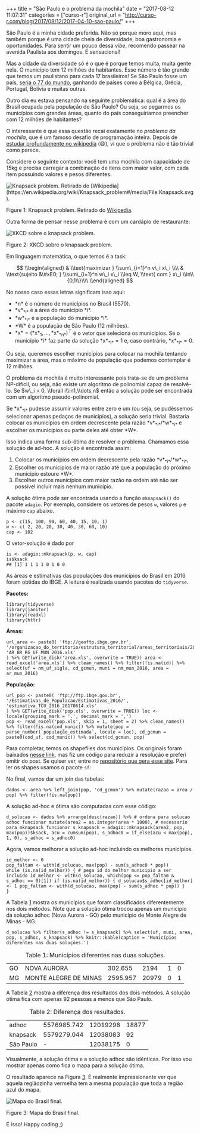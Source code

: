 +++
title = "São Paulo e o problema da mochila"
date = "2017-08-12 11:07:31"
categories = ["curso-r"]
original_url = "http://curso-r.com/blog/2017/08/12/2017-04-10-sao-paulo/"
+++

<p>
São Paulo é a minha cidade preferida. Não só porque moro aqui, mas
também porque é uma cidade cheia de diversidade, boa gastronomia e
oportunidades. Para sentir um pouco dessa <em>vibe</em>, recomendo
passear na avenida Paulista aos domingos. É sensacional!
</p>
<p>
Mas a cidade da diversidade só é o que é porque temos muita, muita gente
nela. O município tem 12 milhões de habitantes. Esse número é tão grande
que temos um paulistano para cada 17 brasileiros! Se São Paulo fosse um
país,
<a href="https://en.wikipedia.org/wiki/List_of_countries_and_dependencies_by_population">seria
o 77 do mundo</a>, ganhando de países como a Bélgica, Grécia, Portugal,
Bolívia e muitas outras.
</p>
<p>
Outro dia eu estava pensando na seguinte problemática: qual é a área do
Brasil ocupada pela população de São Paulo? Ou seja, se pegarmos os
municípios com grandes áreas, quanto do país conseguiríamos preencher
com 12 milhões de habitantes?
</p>
<p>
O interessante é que essa questão recai exatamente no <em>problema da
mochila</em>, que é um famoso desafio de programação inteira. Depois de
<a href="https://en.wikipedia.org/wiki/Knapsack_problem">estudar
profundamente no wikipedia</a> (😄), vi que o problema não é tão trivial
como parece.
</p>
<p>
Considere o seguinte contexto: você tem uma mochila com capacidade de
15kg e precisa carregar a combinação de itens com maior valor, com cada
item possuindo valores e pesos diferentes.
</p>
<span id="fig:unnamed-chunk-2"></span>
<img src="https://upload.wikimedia.org/wikipedia/commons/thumb/f/fd/Knapsack.svg/250px-Knapsack.svg.png" alt="Knapsack problem. Retirado do [Wikipedia](https://en.wikipedia.org/wiki/Knapsack_problem#/media/File:Knapsack.svg).">
<p class="caption">
Figure 1: Knapsack problem. Retirado do
<a href="https://en.wikipedia.org/wiki/Knapsack_problem#/media/File:Knapsack.svg">Wikipedia</a>.
</p>

<p>
Outra forma de pensar nesse problema é com um cardápio de restaurante:
</p>
<span id="fig:unnamed-chunk-3"></span>
<img src="https://imgs.xkcd.com/comics/np_complete.png" alt="XKCD sobre o knapsack problem.">
<p class="caption">
Figure 2: XKCD sobre o knapsack problem.
</p>

<p>
Em linguagem matemática, o que temos é a task:
</p>
<p>
<span class="math display">
$$
\\begin{aligned}
&amp; \\text{maximizar } \\sum\_{i=1}^n v\_i x\_i \\\\ &amp; \\text{sujeito &\#xE0; } \\sum\_{i=1}^n w\_i x\_i \\leq W, \\text{ com } x\_i \\in\\{0,1\\}\\\\ \\end{aligned}
$$
</span>
</p>
<p>
No nosso caso essas letras significam isso aqui:
</p>
<ul>
<li>
<span class="math inline">*n*</span> é o número de municípios no Brasil
(5570).
</li>
<li>
<span class="math inline">*v*<sub>*i*</sub></span> é a área do município
<span class="math inline">*i*</span>.
</li>
<li>
<span class="math inline">*w*<sub>*i*</sub></span> é a população do
município <span class="math inline">*i*</span>.
</li>
<li>
<span class="math inline">*W*</span> é a população de São Paulo (12
milhões).
</li>
<li>
<span
class="math inline">*x* = (*x*<sub>1</sub>, …, *x*<sub>*n*</sub>)<sup>⊤</sup></span>
é o vetor que seleciona os municípios. Se o município <span
class="math inline">*i*</span> faz parte da solução <span
class="math inline">*x*<sub>*i*</sub> = 1</span> e, caso contrário,
<span class="math inline">*x*<sub>*i*</sub> = 0</span>.
</li>
</ul>
<p>
Ou seja, queremos escolher municípios para colocar na mochila tentando
maximizar a área, mas o máximo de população que podemos contemplar é 12
milhões.
</p>
<p>
O problema da mochila é muito interessante pois trata-se de um problema
NP-difícil, ou seja, não existe um algoritmo de polinomial capaz de
resolvê-lo. Se <span
class="math inline">$w\_i &gt; 0, \\forall i\\in1,\\dots,n$</span> então
a solução pode ser encontrada com um algoritmo pseudo-polinomial.
</p>
<p>
Se <span class="math inline">*x*<sub>*i*</sub></span> pudesse assumir
valores entre zero e um (ou seja, se pudéssemos selecionar apenas
pedaços de municípios), a solução seria trivial. Bastaria colocar os
municípios em ordem decrescente pela razão <span
class="math inline">*v*<sub>*i*</sub>/*w*<sub>*i*</sub></span> e
escolher os municípios ou parte deles até obter <span
class="math inline">*W*</span>.
</p>
<p>
Isso indica uma forma sub-ótima de resolver o problema. Chamamos essa
solução de ad-hoc. A solução é encontrada assim:
</p>
<ol>
<li>
Colocar os municípios em ordem decrescente pela razão <span
class="math inline">*v*<sub>*i*</sub>/*w*<sub>*i*</sub></span>,
</li>
<li>
Escolher os municípios de maior razão até que a população do próximo
município estoure <span class="math inline">*W*</span>.
</li>
<li>
Escolher outros municípios com maior razão na ordem até não ser possível
incluir mais nenhum município.
</li>
</ol>

<p>
A solução ótima pode ser encontrada usando a função
<code>mknapsack()</code> do pacote <code>adagio</code>. Por exemplo,
considere os vetores de pesos <code>w</code>, valores <code>p</code> e
máximo <code>cap</code> abaixo.
</p>
<pre class="r"><code>p &lt;- c(15, 100, 90, 60, 40, 15, 10, 1)
w &lt;- c( 2, 20, 20, 30, 40, 30, 60, 10)
cap &lt;- 102</code></pre>
<p>
O vetor-solução é dado por
</p>
<pre class="r"><code>is &lt;- adagio::mknapsack(p, w, cap)
is$ksack
## [1] 1 1 1 1 0 1 0 0</code></pre>

<p>
As áreas e estimativas das populações dos municípios do Brasil em 2016
foram obtidas do IBGE. A leitura é realizada usando pacotes do
<code>tidyverse</code>.
</p>
<p>
<strong>Pacotes:</strong>
</p>
<pre class="r"><code>library(tidyverse)
library(janitor)
library(readxl)
library(httr)</code></pre>
<p>
<strong>Áreas:</strong>
</p>
<pre class="r"><code>url_area &lt;- paste0( &apos;ftp://geoftp.ibge.gov.br&apos;, &apos;/organizacao_do_territorio/estrutura_territorial/areas_territoriais/2016/&apos;, &apos;AR_BR_RG_UF_MUN_2016.xls&apos;
) %&gt;% GET(write_disk(&apos;area.xls&apos;, overwrite = TRUE)) area &lt;- read_excel(&apos;area.xls&apos;) %&gt;% clean_names() %&gt;% filter(!is.na(id)) %&gt;% select(uf = nm_uf_sigla, cd_gcmun, muni = nm_mun_2016, area = ar_mun_2016)</code></pre>
<p>
<strong>População:</strong>
</p>
<pre class="r"><code>url_pop &lt;- paste0( &apos;ftp://ftp.ibge.gov.br&apos;, &apos;/Estimativas_de_Populacao/Estimativas_2016/&apos;, &apos;estimativa_TCU_2016_20170614.xls&apos;
) %&gt;% GET(write_disk(&apos;pop.xls&apos;, overwrite = TRUE)) loc &lt;- locale(grouping_mark = &apos;.&apos;, decimal_mark = &apos;,&apos;)
pop &lt;- read_excel(&apos;pop.xls&apos;, skip = 1, sheet = 2) %&gt;% clean_names() %&gt;% filter(!is.na(cod_munic)) %&gt;% mutate(pop = parse_number(`popula&#xE7;&#xE3;o_estimada`, locale = loc), cd_gcmun = paste0(cod_uf, cod_munic)) %&gt;% select(cd_gcmun, pop)</code></pre>
<p>
Para completar, temos os shapefiles dos municípios. Os originais foram
baixados
<a href="ftp://geoftp.ibge.gov.br/organizacao_do_territorio/malhas_territoriais/malhas_municipais/municipio_2016/Brasil/BR/">nesse
link</a>, mas fiz um código para reduzir a resolução e preferi omitir do
post. Se quiser ver, entre no
<a href="https://github.com/curso-r/site">repositório que gera esse
site</a>. Para ler os shapes usamos o pacote <code>sf</code>:
</p>
<p>
No final, vamos dar um join das tabelas:
</p>
<pre class="r"><code>dados &lt;- area %&gt;% left_join(pop, &apos;cd_gcmun&apos;) %&gt;% mutate(razao = area / pop) %&gt;% filter(!is.na(pop))</code></pre>

<p>
A solução ad-hoc e ótima são computadas com esse código:
</p>
<pre class="r"><code>d_solucao &lt;- dados %&gt;% arrange(desc(razao)) %&gt;% # ordena para solucao adhoc funcionar mutate(area2 = as.integer(area * 1000), # necessario para mknapsack funcionar s_knapsack = adagio::mknapsack(area2, pop, max(pop))$ksack, acu = cumsum(pop), s_adhoc0 = if_else(acu &lt; max(pop), 1, 0), s_adhoc = s_adhoc0) </code></pre>
<p>
Agora, vamos melhorar a solução ad-hoc incluindo os melhores municípios.
</p>
<pre class="r"><code>id_melhor &lt;- 0
pop_faltam &lt;- with(d_solucao, max(pop) - sum(s_adhoc0 * pop))
while (is.na(id_melhor)) { # pega id do melhor municipio a ser incluido id_melhor &lt;- with(d_solucao, which(pop &lt;= pop_faltam &amp; s_adhoc == 0)[1]) if (is.na(id_melhor)) { d_solucao$s_adhoc[id_melhor] &lt;- 1 pop_faltam &lt;- with(d_solucao, max(pop) - sum(s_adhoc * pop)) }
}</code></pre>
<p>
A Tabela
<a href="http://curso-r.com/blog/2017/08/12/2017-04-10-sao-paulo/#tab:dif">1</a>
mostra os municípios que foram classificados diferentemente nos dois
métodos. Note que a solução ótima trocou apenas um município da solução
adhoc (Nova Aurora - GO) pelo município de Monte Alegre de Minas - MG.
</p>
<pre class="r"><code>d_solucao %&gt;% filter(s_adhoc != s_knapsack) %&gt;% select(uf, muni, area, pop, s_adhoc, s_knapsack) %&gt;% knitr::kable(caption = &apos;Munic&#xED;pios diferentes nas duas solu&#xE7;&#xF5;es.&apos;)</code></pre>
<table>
<caption>
<span id="tab:dif">Table 1: </span>Municípios diferentes nas duas
soluções.
</caption>
<thead>
</thead>
<tbody>
<tr class="odd">
<td>
GO
</td>
<td>
NOVA AURORA
</td>
<td>
302.655
</td>
<td>
2194
</td>
<td>
1
</td>
<td>
0
</td>
</tr>
<tr class="even">
<td>
MG
</td>
<td>
MONTE ALEGRE DE MINAS
</td>
<td>
2595.957
</td>
<td>
20979
</td>
<td>
0
</td>
<td>
1
</td>
</tr>
</tbody>
</table>
<p>
A Tabela
<a href="http://curso-r.com/blog/2017/08/12/2017-04-10-sao-paulo/#tab:dif2">2</a>
mostra a diferença dos resultados dos dois métodos. A solução ótima fica
com apenas 92 pessoas a menos que São Paulo.
</p>
<table>
<caption>
<span id="tab:dif2">Table 2: </span>Diferença dos resultados.
</caption>
<thead>
</thead>
<tbody>
<tr class="odd">
<td>
adhoc
</td>
<td>
5576985.742
</td>
<td>
12019298
</td>
<td>
18877
</td>
</tr>
<tr class="even">
<td>
knapsack
</td>
<td>
5579279.044
</td>
<td>
12038083
</td>
<td>
92
</td>
</tr>
<tr class="odd">
<td>
São Paulo
</td>
<td>
-
</td>
<td>
12038175
</td>
<td>
0
</td>
</tr>
</tbody>
</table>

<p>
Visualmente, a solução ótima e a solução adhoc são idênticas. Por isso
vou mostrar apenas como fica o mapa para a solução ótima.
</p>
<p>
O resultado aparece na Figura
<a href="http://curso-r.com/blog/2017/08/12/2017-04-10-sao-paulo/#fig:final">3</a>.
É realmente impressionante ver que aquela regiãozinha vermelha tem a
mesma população que toda a região azul do mapa.
</p>
<span id="fig:final"></span>
<img src="https://raw.githubusercontent.com/curso-r/site/master/content/blog/img/mapa-final.png" alt="Mapa do Brasil final.">
<p class="caption">
Figure 3: Mapa do Brasil final.
</p>

<p>
É isso! Happy coding ;)
</p>


